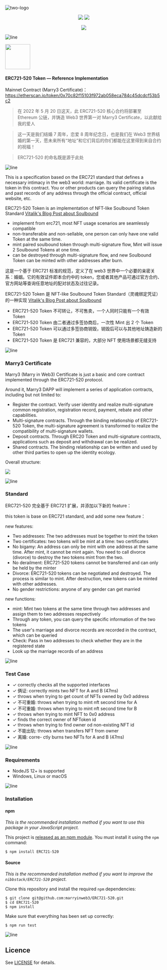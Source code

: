 ![two-logo](https://user-images.githubusercontent.com/897401/171177043-083c392f-f7a1-4155-9a34-4a866604ca69.png)

<p align="center">
  <a href="https://Marry3.love"><img src="https://img.shields.io/badge/https%3A%2F%2FMarry3.love-F41870?&labelColor=1D1D1D&logo=googlechrome&style=flat-square" /></a>
  <a href="https://github.com/marryinweb3/ERC721-520"><img src="https://img.shields.io/badge/https%3A%2F%2FERC520.com-F41870?&labelColor=1D1D1D&logo=googlechrome&style=flat-square" /></a>
</p> 
<p align="center">
  <a href="https://twitter.com/marryinweb3"><img src="https://img.shields.io/badge/%40marryinweb3-F41870?&labelColor=1D1D1D&logo=twitter&style=flat-square" /></a>
</p>

![line](https://user-images.githubusercontent.com/897401/171048003-7b7adb40-9f72-4bfc-84de-e948892bf7f9.png)

<a href="https://github.com/marryinweb3/ERC721-520"><img src="https://user-images.githubusercontent.com/897401/171176759-123d5777-0f36-4680-a2ef-25f07ff44618.png" height="80" /></a>

#### ERC721-520 Token — Reference Implementation

Mainnet Contract (Marry3 Certificate)：https://etherscan.io/token/0x70c82f15103f972ab058eca784c45dcdcf53b5c2

> 在 2022 年 5 月 20 日这天，此 ERC721-520 核心合约将部署至 Ethereum 公链，并铸造 Web3 世界第一对 Marry3 Certificate，以此献给我的爱人

> 这一天是我们结婚 7 周年，恋爱 8 周年纪念日，也是我们在 Web3 世界结婚的第一天，愿未来所有“地址”和它们背后的你们都能在这里得到来自合约的祝福！

> ERC721-520 的命名既是源于此处

![line](https://user-images.githubusercontent.com/897401/171048003-7b7adb40-9f72-4bfc-84de-e948892bf7f9.png)

This is a specification based on the ERC721 standard that defines a necessary intimacy in the web3 world: marriage. Its valid certificate is the token in this contract. You or other products can query the pairing status and past records of any address through the official contract, official website, etc.

ERC721-520 Token is an implementation of NFT-like Soulbound Token Standard [Vitalik's Blog Post about Soulbound](https://vitalik.ca/general/2022/01/26/soulbound.html)

- implement from erc721, most NFT usage scenarios are seamlessly compatible
- non-transferable and non-sellable, one person can only have one valid Token at the same time.
- mint paired soulbound token through multi-signature flow, Mint will issue 2 Soulbound Tokens at one time.
- can be destroyed through multi-signature flow, and new Soulbound Token can be minted with other addresses after burn.

这是一个基于 ERC721 标准的规范，定义了在 web3 世界中一个必要的亲密关系：婚姻。它的有效证件即本合约中的 token，您或者其他产品可通过官方合约、官方网站等查询任意地址的配对状态及过往记录。

ERC721-520 Token 是 NFT-like Soulbound Token Standard（灵魂绑定凭证） 的一种实现 [Vitalik's Blog Post about Soulbound](https://vitalik.ca/general/2022/01/26/soulbound.html)

- ERC721-520 Token 不可转让，不可售卖，一个人同时只能有一个有效 Token
- ERC721-520 Token 由二者通过多签协商后，一次性 Mint 出 2 个 Token
- ERC721-520 Token 可以通过多签协商销毁，销毁后可以与其他地址铸造新的 Token
- ERC721-520 Token 是 ERC721 兼容的，大部分 NFT 使用场景都无缝支持

![line](https://user-images.githubusercontent.com/897401/171048003-7b7adb40-9f72-4bfc-84de-e948892bf7f9.png)

### Marry3 Certificate

Marry3 (Marry in Web3) Certificate is just a basic and core contract implemented through the ERC721-520 protocol.

Around it, Marry3 DAPP will implement a series of application contracts, including but not limited to:

- Register the contract. Verify user identity and realize multi-signature common registration, registration record, payment, rebate and other capabilities.
- Multi-signature contracts. Through the binding relationship of ERC721-520 Token, the multi-signature agreement is transformed to realize the compatibility of multi-signature wallets.
- Deposit contracts. Through ERC20 Token and multi-signature contracts, applications such as deposit and withdrawal can be realized.
- Shared contracts. The binding relationship can be written and used by other third parties to open up the identity ecology.

Overall structure:

<img src="https://user-images.githubusercontent.com/897401/171099294-40a83981-80e2-4907-9c6b-2209474c1779.png"  />

![line](https://user-images.githubusercontent.com/897401/171048003-7b7adb40-9f72-4bfc-84de-e948892bf7f9.png)

### Standard

ERC721-520 完全基于 ERC721 扩展，并添加以下新的 feature：

this token is base on ERC721 standard, and add some new feature：

new features:

- Two addresses: The two addresses must be together to mint the token
- Two certificates: two tokens will be mint at a time: two certificates
- No bigamy: An address can only be mint with one address at the same time. After mint, it cannot be mint again. You need to call divorce (divorce) to destroy the two tokens mint from the two.
- No derailment: ERC721-520 tokens cannot be transferred and can only be held by the minter
- Divorce: ERC721-520 tokens can be negotiated and destroyed. The process is similar to mint. After destruction, new tokens can be minted with other addresses.
- No gender restrictions: anyone of any gender can get married

new functions:

- mint: Mint two tokens at the same time through two addresses and assign them to two addresses respectively
- Through any token, you can query the specific information of the two tokens
- The user's marriage and divorce records are recorded in the contract, which can be queried
- Check: Pass in two addresses to check whether they are in the registered state
- Look up the marriage records of an address

![line](https://user-images.githubusercontent.com/897401/171048003-7b7adb40-9f72-4bfc-84de-e948892bf7f9.png)

### Test Case

- ✓ correctly checks all the supported interfaces
- ✓ 俩证: correctly mints two NFT for A and B (47ms)
- ✓ throws when trying to get count of NFTs owned by 0x0 address
- ✓ 不可重婚: throws when trying to mint nft second time for A
- ✓ 不可重婚: throws when trying to mint nft second time for B
- ✓ throws when trying to mint NFT to 0x0 address
- ✓ finds the correct owner of NFToken id
- ✓ throws when trying to find owner od non-existing NFT id
- ✓ 不能出轨: throws when transfers NFT from owner
- ✓ 离婚: corre- ctly burns two NFTs for A and B (47ms)

![line](https://user-images.githubusercontent.com/897401/171048003-7b7adb40-9f72-4bfc-84de-e948892bf7f9.png)

### Requirements

- NodeJS 12+ is supported
- Windows, Linux or macOS

![line](https://user-images.githubusercontent.com/897401/171048003-7b7adb40-9f72-4bfc-84de-e948892bf7f9.png)

### Installation

#### npm

_This is the recommended installation method if you want to use this package in your JavaScript project._

This project is [released as an npm module](https://www.npmjs.com/package/ERC721-520). You must install it using the `npm` command:

```
$ npm install ERC721-520
```

#### Source

_This is the recommended installation method if you want to improve the `nibbstack/ERC721-520` project._

Clone this repository and install the required `npm` dependencies:

```
$ git clone git@github.com:marryinweb3/ERC721-520.git
$ cd ERC721-520
$ npm install
```

Make sure that everything has been set up correctly:

```
$ npm run test
```

![line](https://user-images.githubusercontent.com/897401/171048003-7b7adb40-9f72-4bfc-84de-e948892bf7f9.png)

## Licence

See [LICENSE](./LICENSE) for details.
